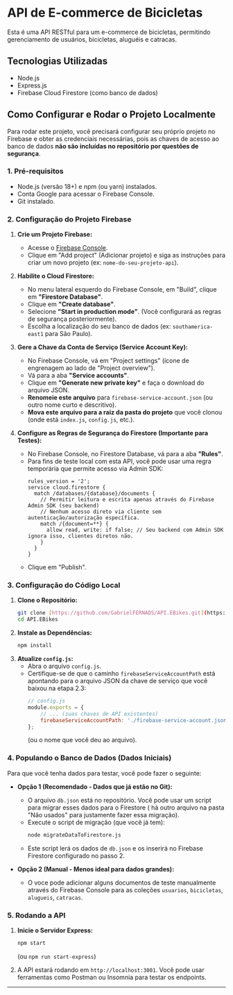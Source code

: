 # API de E-commerce de Bicicletas

Esta é uma API RESTful para um e-commerce de bicicletas, permitindo gerenciamento de usuários, bicicletas, aluguéis e catracas.

## Tecnologias Utilizadas

* Node.js
* Express.js
* Firebase Cloud Firestore (como banco de dados)

## Como Configurar e Rodar o Projeto Localmente

Para rodar este projeto, você precisará configurar seu próprio projeto no Firebase e obter as credenciais necessárias, pois as chaves de acesso ao banco de dados **não são incluídas no repositório por questões de segurança**.

### 1. Pré-requisitos

* Node.js (versão 18+) e npm (ou yarn) instalados.
* Conta Google para acessar o Firebase Console.
* Git instalado.

### 2. Configuração do Projeto Firebase

1.  **Crie um Projeto Firebase:**
    * Acesse o [Firebase Console](https://console.firebase.google.com/).
    * Clique em "Add project" (Adicionar projeto) e siga as instruções para criar um novo projeto (ex: `nome-do-seu-projeto-api`).

2.  **Habilite o Cloud Firestore:**
    * No menu lateral esquerdo do Firebase Console, em "Build", clique em **"Firestore Database"**.
    * Clique em **"Create database"**.
    * Selecione **"Start in production mode"**. (Você configurará as regras de segurança posteriormente).
    * Escolha a localização do seu banco de dados (ex: `southamerica-east1` para São Paulo).

3.  **Gere a Chave da Conta de Serviço (Service Account Key):**
    * No Firebase Console, vá em "Project settings" (ícone de engrenagem ao lado de "Project overview").
    * Vá para a aba **"Service accounts"**.
    * Clique em **"Generate new private key"** e faça o download do arquivo JSON.
    * **Renomeie este arquivo** para `firebase-service-account.json` (ou outro nome curto e descritivo).
    * **Mova este arquivo para a raiz da pasta do projeto** que você clonou (onde está `index.js`, `config.js`, etc.).

4.  **Configure as Regras de Segurança do Firestore (Importante para Testes):**
    * No Firebase Console, no Firestore Database, vá para a aba **"Rules"**.
    * Para fins de teste local com esta API, você pode usar uma regra temporária que permite acesso via Admin SDK:
        ```firestore
        rules_version = '2';
        service cloud.firestore {
          match /databases/{database}/documents {
            // Permitir leitura e escrita apenas através do Firebase Admin SDK (seu backend)
            // Nenhum acesso direto via cliente sem autenticação/autorização específica.
            match /{document=**} {
              allow read, write: if false; // Seu backend com Admin SDK ignora isso, clientes diretos não.
            }
          }
        }
        ```
    * Clique em "Publish".

### 3. Configuração do Código Local

1.  **Clone o Repositório:**
    ```bash
    git clone [https://github.com/GabrielFERNADS/API.EBikes.git](https://github.com/GabrielFERNADS/API.EBikes.git)
    cd API.EBikes
    ```
2.  **Instale as Dependências:**
    ```bash
    npm install
    ```
3.  **Atualize `config.js`:**
    * Abra o arquivo `config.js`.
    * Certifique-se de que o caminho `firebaseServiceAccountPath` está apontando para o arquivo JSON da chave de serviço que você baixou na etapa 2.3:
        ```javascript
        // config.js
        module.exports = {
            // ... (suas chaves de API existentes)
            firebaseServiceAccountPath: './firebase-service-account.json' // CONFIRA ESTE CAMINHO!
        };
        ```
        (ou o nome que você deu ao arquivo).

### 4. Populando o Banco de Dados (Dados Iniciais)

Para que você tenha dados para testar, você pode fazer o seguinte:

* **Opção 1 (Recomendado - Dados que já estão no Git):**
    * O arquivo `db.json` está no repositório. Você pode usar um script para migrar esses dados para o Firestore ( há outro arquivo na pasta "Não usados" para justamente fazer essa migração).
    * Execute o script de migração (que você já tem):
        ```bash
        node migrateDataToFirestore.js
        ```
    * Este script lerá os dados de `db.json` e os inserirá no Firebase Firestore configurado no passo 2.

* **Opção 2 (Manual - Menos ideal para dados grandes):**
    * O voce pode adicionar alguns documentos de teste manualmente através do Firebase Console para as coleções `usuarios`, `bicicletas`, `alugueis`, `catracas`.

### 5. Rodando a API

1.  **Inicie o Servidor Express:**
    ```bash
    npm start
    ```
    (ou `npm run start-express`)

2.  A API estará rodando em `http://localhost:3001`. Você pode usar ferramentas como Postman ou Insomnia para testar os endpoints.

---
